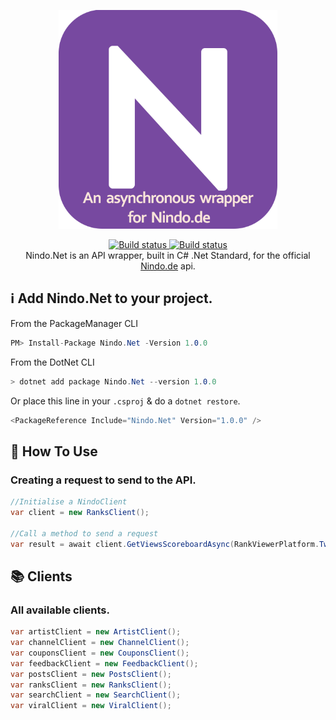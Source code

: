 <p align="center">
  <img src="docs/images/logo.png"  Height=350/>
  <p align="center">
  <a href="https://github.com/AlexGipp/Nindo.Net/actions?query=workflow%3A%22Build+%26+Test%22">
    <img src="https://github.com/AlexGipp/Nindo.Net/workflows/Build%20&%20Test/badge.svg" alt="Build status">
  </a>
    <a href="https://github.com/AlexGipp/Nindo.Net/actions?query=workflow%3A%22Publish+Packages%22">
    <img src="https://github.com/AlexGipp/Nindo.Net/workflows/Publish%20Packages/badge.svg" alt="Build status">
  </a>
  </br>
    Nindo.Net is an API wrapper, built in C# .Net Standard, for the official <a href="https://nindo.de/">Nindo.de</a> api.
  </p>
</p>

## ℹ Add Nindo.Net to your project.
From the PackageManager CLI

```cs
PM> Install-Package Nindo.Net -Version 1.0.0
```

From the DotNet CLI

```cs
> dotnet add package Nindo.Net --version 1.0.0
```

Or place this line in your `.csproj` & do a `dotnet restore`.

```cs
<PackageReference Include="Nindo.Net" Version="1.0.0" />
```

## 🤔 How To Use

### Creating a request to send to the API.

```cs
//Initialise a NindoClient
var client = new RanksClient();

//Call a method to send a request
var result = await client.GetViewsScoreboardAsync(RankViewerPlatform.Twitch, Size.Big);
```

## 📚 Clients

### All available clients.

```cs
var artistClient = new ArtistClient();
var channelClient = new ChannelClient();
var couponsClient = new CouponsClient();
var feedbackClient = new FeedbackClient();
var postsClient = new PostsClient();
var ranksClient = new RanksClient();
var searchClient = new SearchClient();
var viralClient = new ViralClient();
```

